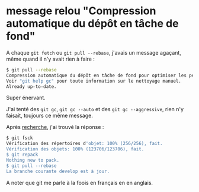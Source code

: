 # message relou "Compression automatique du dépôt en tâche de fond"

A chaque `git fetch` ou `git pull --rebase`, j'avais un message agaçant, même quand il n'y avait rien à faire :

````bash
$ git pull --rebase
Compression automatique du dépôt en tâche de fond pour optimiser les performances.
Voir "git help gc" pour toute information sur le nettoyage manuel.
Already up-to-date.
````

Super énervant.

J'ai tenté des `git gc`, `git gc --auto` et des `git gc --aggressive`, rien n'y faisait, toujours ce même message.

Après [recherche](http://stackoverflow.com/questions/7392155/why-does-git-run-git-gc-auto-on-every-merge), j'ai trouvé la réponse :

````bash
$ git fsck
Vérification des répertoires d'objet: 100% (256/256), fait.
Vérification des objets: 100% (123706/123706), fait.
$ git repack
Nothing new to pack.
$ git pull --rebase 
La branche courante develop est à jour.
````

A noter que git me parle à la foois en français en en anglais.
